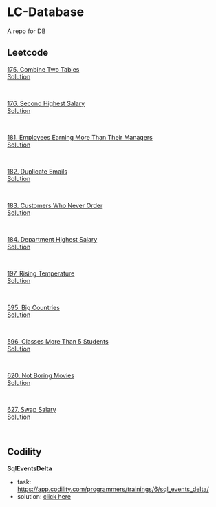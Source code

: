 # LC-Database
A repo for DB

## Leetcode

[175. Combine Two Tables](https://leetcode.com/problems/combine-two-tables/)<br>
[Solution](https://github.com/CagyJ/LC-Database/blob/master/leetcode/175_Combine_Two_Tables.md)

<br>

[176. Second Highest Salary](https://leetcode.com/problems/second-highest-salary/)<br>
[Solution](https://github.com/CagyJ/LC-Database/blob/master/leetcode/176_Second_Highest_Salary.md)

<br>

[181. Employees Earning More Than Their Managers](https://leetcode.com/problems/employees-earning-more-than-their-managers/)<br>
[Solution](https://github.com/CagyJ/LC-Database/blob/master/leetcode/181_Employees_Earning_More_Than_Their_Managers.md)

<br>

[182. Duplicate Emails](https://leetcode.com/problems/duplicate-emails/)<br>
[Solution](https://github.com/CagyJ/LC-Database/blob/master/leetcode/182_Duplicate_Emails.md)

<br>

[183. Customers Who Never Order](https://leetcode.com/problems/customers-who-never-order/)<br>
[Solution](https://github.com/CagyJ/LC-Database/blob/master/leetcode/183_Customers_Who_Never_Order.md)

<br>

[184. Department Highest Salary](https://leetcode.com/problems/department-highest-salary/)<br>
[Solution](https://github.com/CagyJ/LC-Database/blob/master/leetcode/184_Department_Highest_Salary.md)

<br>

[197. Rising Temperature](https://leetcode.com/problems/rising-temperature/)<br>
[Solution](https://github.com/CagyJ/LC-Database/blob/master/leetcode/197_Rising_Temperature.md)

<br>

[595. Big Countries](https://leetcode.com/problems/big-countries/)<br>
[Solution](https://github.com/CagyJ/LC-Database/blob/master/leetcode/595_Big_Countries.md)

<br>

[596. Classes More Than 5 Students](https://leetcode.com/problems/classes-more-than-5-students/)<br>
[Solution](https://github.com/CagyJ/LC-Database/blob/master/leetcode/596_Classes_More_Than_5_Students.md)

<br>

[620. Not Boring Movies](https://leetcode.com/problems/not-boring-movies/)<br>
[Solution](https://github.com/CagyJ/LC-Database/blob/master/leetcode/620_Not_Boring_Movies.md)

<br>

[627. Swap Salary](https://leetcode.com/problems/rising-temperature/)<br>
[Solution](https://github.com/CagyJ/LC-Database/blob/master/leetcode/627_Swap_Salary.md)

<br>



## Codility

**SqlEventsDelta**
- task: https://app.codility.com/programmers/trainings/6/sql_events_delta/
- solution: [click here](codility/SqlEventsDelta.sql)